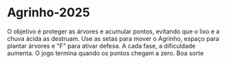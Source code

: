 # Agrinho-2025
O objetivo é proteger as árvores e acumular pontos, evitando que o lixo e a chuva ácida as destruam. Use as setas para mover o Agrinho, espaço para plantar árvores e "F" para ativar defesa. A cada fase, a dificuldade aumenta. O jogo termina quando os pontos chegam a zero. Boa sorte
